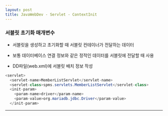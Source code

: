 ```yaml
---
layout: post
title: JavaWebDev - Servlet - ContextInit
---
```


### 서블릿 초기화 매개변수

  - 서블릿을 생성하고 초기화할 때 서블릿 컨테이너가 전달하는 데이터
  
  - 보통 데이터베이스 연결 정보와 같은 정적인 데이터를 서블릿에 전달할 때 사용
  
  - DD파일(web.xml)에 서블릿 배치 정보 작성
  
```java
<servlet>
  <servlet-name>MemberListServlet</servlet-name>
  <servlet-class>spms.servlets.MemberListServlet</servlet-class>
  <init-param>
    <param-name>driver</param-name>
    <param-value>org.mariadb.jdbc.Driver</param-value>
  </init-param>
```

---
